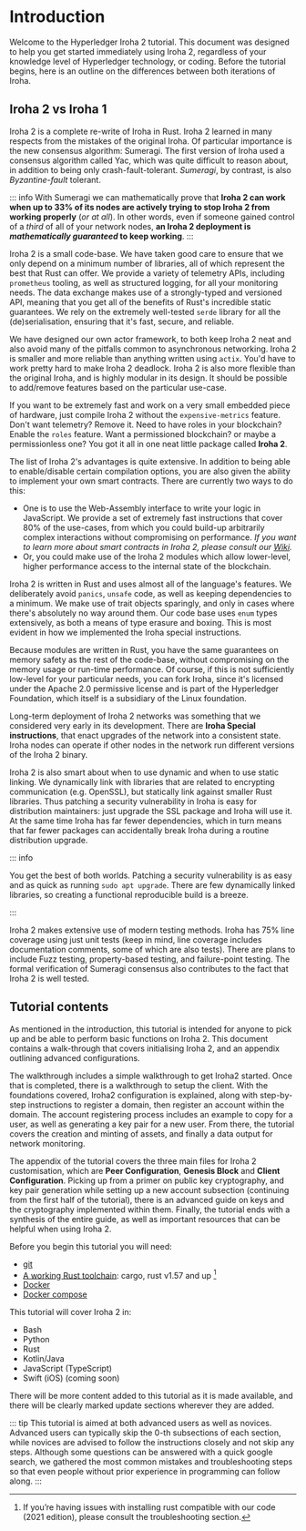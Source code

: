 # Introduction

Welcome to the Hyperledger Iroha 2 tutorial. This document was designed to help you get started immediately using Iroha 2, regardless of your knowledge level of Hyperledger technology, or coding. Before the tutorial begins, here is an outline on the differences between both iterations of Iroha.

## Iroha 2 vs Iroha 1

Iroha 2 is a complete re-write of Iroha in Rust. Iroha 2 learned in many respects from the mistakes of the original Iroha. Of particular importance is the new consensus algorithm: Sumeragi. The first version of Iroha used a consensus algorithm called Yac, which was quite difficult to reason about, in addition to being only crash-fault-tolerant. _Sumeragi_, by contrast, is also _Byzantine-fault_ tolerant.

::: info
With Sumeragi we can mathematically prove that **Iroha 2 can work when up to 33% of its nodes are actively trying to stop Iroha 2 from working properly** (_or at all_). In other words, even if someone gained control of a _third_ of all of your network nodes, **an Iroha 2 deployment is _mathematically guaranteed_ to keep working**.
:::

Iroha 2 is a small code-base. We have taken good care to ensure that we only depend on a minimum number of libraries, all of which represent the best that Rust can offer. We provide a variety of telemetry APIs, including `prometheus` tooling, as well as structured logging, for all your monitoring needs. The data exchange makes use of a strongly-typed and versioned API, meaning that you get all of the benefits of Rust's incredible static guarantees. We rely on the extremely well-tested `serde` library for all the (de)serialisation, ensuring that it's fast, secure, and reliable.

We have designed our own actor framework, to both keep Iroha 2 neat and also avoid many of the pitfalls common to asynchronous networking. Iroha 2 is smaller and more reliable than anything written using `actix`. You'd have to work pretty hard to make Iroha 2 deadlock. Iroha 2 is also more flexible than the original Iroha, and is highly modular in its design. It should be possible to add/remove features based on the particular use-case.

If you want to be extremely fast and work on a very small embedded piece of hardware, just compile Iroha 2 without the `expensive-metrics` feature. Don't want telemetry? Remove it. Need to have roles in your blockchain? Enable the `roles` feature. Want a permissioned blockchain? or maybe a permissionless one? You got it all in one neat little package called **Iroha 2**.

The list of Iroha 2's advantages is quite extensive. In addition to being able to enable/disable certain compilation options, you are also given the ability to implement your own smart contracts. There are currently two ways to do this:

- One is to use the Web-Assembly interface to write your logic in JavaScript. We provide a set of extremely fast instructions that cover 80% of the use-cases, from which you could build-up arbitrarily complex interactions without compromising on performance. _If you want to learn more about smart contracts in Iroha 2, please consult our [Wiki](https://wiki.hyperledger.org/display/iroha/Scripting+Languages+and+Runtimes+for+Iroha2+Smart+Contracts)._
- Or, you could make use of the Iroha 2 modules which allow lower-level, higher performance access to the internal state of the blockchain.

Iroha 2 is written in Rust and uses almost all of the language's features. We deliberately avoid `panics`, `unsafe` code, as well as keeping dependencies to a minimum. We make use of trait objects sparingly, and only in cases where there's absolutely no way around them. Our code base uses `enum` types extensively, as both a means of type erasure and boxing. This is most evident in how we implemented the Iroha special instructions.

Because modules are written in Rust, you have the same guarantees on memory safety as the rest of the code-base, without compromising on the memory usage or run-time performance. Of course, if this is not sufficiently low-level for your particular needs, you can fork Iroha, since it's licensed under the Apache 2.0 permissive license and is part of the Hyperledger Foundation, which itself is a subsidiary of the Linux foundation.

Long-term deployment of Iroha 2 networks was something that we considered very early in its development. There are **Iroha Special instructions**, that enact upgrades of the network into a consistent state. Iroha nodes can operate if other nodes in the network run different versions of the Iroha 2 binary.

Iroha 2 is also smart about when to use dynamic and when to use static linking. We dynamically link with libraries that are related to encrypting communication (e.g. OpenSSL), but statically link against smaller Rust libraries. Thus patching a security vulnerability in Iroha is easy for distribution maintainers: just upgrade the SSL package and Iroha will use it. At the same time Iroha has far fewer dependencies, which in turn means that far fewer packages can accidentally break Iroha during a routine distribution upgrade.

::: info

You get the best of both worlds. Patching a security vulnerability is as easy and as quick as running `sudo apt upgrade`. There are few dynamically linked libraries, so creating a functional reproducible build is a breeze.

:::

Iroha 2 makes extensive use of modern testing methods. Iroha has 75% line coverage using just unit tests (keep in mind, line coverage includes documentation comments, some of which are also tests). There are plans to include Fuzz testing, property-based testing, and failure-point testing. The formal verification of Sumeragi consensus also contributes to the fact that Iroha 2 is well tested.

## Tutorial contents

As mentioned in the introduction, this tutorial is intended for anyone to pick up and be able to perform basic functions on Iroha 2. This document contains a walk-through that covers initialising Iroha 2, and an appendix outlining advanced configurations.

The walkthrough includes a simple walkthrough to get Iroha2 started. Once that is completed, there is a walkthrough to setup the client. With the foundations covered, Iroha2 configuration is explained, along with step-by-step instructions to register a domain, then register an account within the domain. The account registering process includes an example to copy for a user, as well as generating a key pair for a new user. From there, the tutorial covers the creation and minting of assets, and finally a data output for network monitoring.

The appendix of the tutorial covers the three main files for Iroha 2 customisation, which are **Peer Configuration**, **Genesis Block** and **Client Configuration**. Picking up from a primer on public key cryptography, and key pair generation while setting up a new account subsection (continuing from the first half of the tutorial), there is an advanced guide on keys and the cryptography implemented within them. Finally, the tutorial ends with a synthesis of the entire guide, as well as important resources that can be helpful when using Iroha 2.

Before you begin this tutorial you will need:

- [git](https://githowto.com/)
- [A working Rust toolchain](https://www.rust-lang.org/learn/get-started): cargo, rust v1.57 and up [^1]
- [Docker](https://docs.docker.com/get-docker/)
- [Docker compose](https://docs.docker.com/compose/)

[^1]: If you’re having issues with installing rust compatible with our code (2021 edition), please consult the troubleshooting section.

This tutorial will cover Iroha 2 in:

- Bash
- Python
- Rust
- Kotlin/Java
- JavaScript (TypeScript)
- Swift (iOS) (coming soon)

There will be more content added to this tutorial as it is made available, and there will be clearly marked update sections wherever they are added.

::: tip
This tutorial is aimed at both advanced users as well as novices. Advanced users can typically skip the 0-th subsections of each section, while novices are advised to follow the instructions closely and not skip any steps. Although some questions can be answered with a quick google search, we gathered the most common mistakes and troubleshooting steps so that even people without prior experience in programming can follow along.
:::

